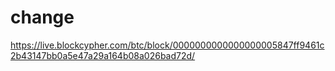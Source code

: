 # change
https://live.blockcypher.com/btc/block/0000000000000000005847ff9461c2b43147bb0a5e47a29a164b08a026bad72d/
